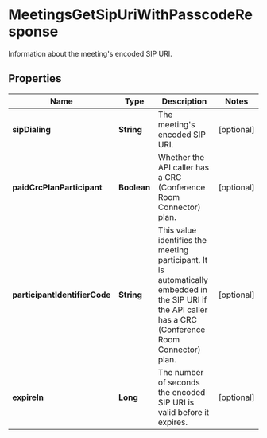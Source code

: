 

# MeetingsGetSipUriWithPasscodeResponse

Information about the meeting's encoded SIP URI.

## Properties

| Name | Type | Description | Notes |
|------------ | ------------- | ------------- | -------------|
|**sipDialing** | **String** | The meeting&#39;s encoded SIP URI. |  [optional] |
|**paidCrcPlanParticipant** | **Boolean** | Whether the API caller has a CRC (Conference Room Connector) plan. |  [optional] |
|**participantIdentifierCode** | **String** | This value identifies the meeting participant. It is automatically embedded in the SIP URI if the API caller has a CRC (Conference Room Connector) plan. |  [optional] |
|**expireIn** | **Long** | The number of seconds the encoded SIP URI is valid before it expires. |  [optional] |



